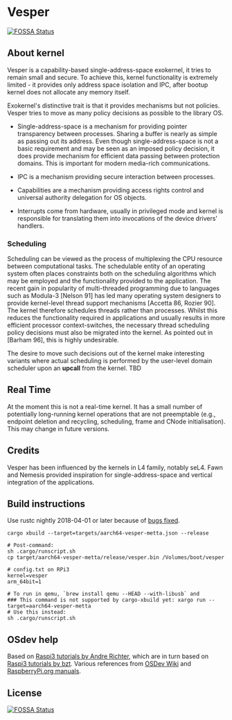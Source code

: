 # Vesper
[![FOSSA Status](https://app.fossa.io/api/projects/git%2Bgithub.com%2Fmetta-systems%2Fvesper.svg?type=shield)](https://app.fossa.io/projects/git%2Bgithub.com%2Fmetta-systems%2Fvesper?ref=badge_shield)


## About kernel

Vesper is a capability-based single-address-space exokernel, it tries to remain small and secure. To achieve this, kernel functionality is extremely limited - it provides only address space isolation and IPC, after bootup kernel does not allocate any memory itself.

Exokernel's distinctive trait is that it provides mechanisms but not policies. Vesper tries to move as many policy decisions as possible to the library OS.

* Single-address-space is a mechanism for providing pointer transparency between processes. Sharing a buffer is nearly as simple as passing out its address. Even though single-address-space is not a basic requirement and may be seen as an imposed policy decision, it does provide mechanism for efficient data passing between protection domains. This is important for modern media-rich communications.

* IPC is a mechanism providing secure interaction between processes.

* Capabilities are a mechanism providing access rights control and universal authority delegation for OS objects.

* Interrupts come from hardware, usually in privileged mode and kernel is responsible for translating them into invocations of the device drivers' handlers.

### Scheduling

Scheduling can be viewed as the process of multiplexing the CPU resource between computational tasks. The schedulable entity of an operating system often places constraints both on the scheduling algorithms which may be employed and the functionality provided to the application. The recent gain in popularity of multi-threaded programming due to languages such as Modula-3 [Nelson 91] has led many operating system designers to provide kernel-level thread support mechanisms [Accetta 86, Rozier 90]. The kernel therefore schedules threads rather than processes. Whilst this reduces the functionality required in applications and usually results in more efficient processor context-switches, the necessary thread scheduling policy decisions must also be migrated into the kernel. As pointed out in [Barham 96], this is highly undesirable.

The desire to move such decisions out of the kernel make interesting variants where actual scheduling is performed by the user-level domain scheduler upon an **upcall** from the kernel. TBD

## Real Time

At the moment this is not a real-time kernel. It has a small number of potentially long-running kernel operations that are not preemptable (e.g., endpoint deletion and recycling, scheduling, frame and CNode initialisation). This may change in future versions.

## Credits

Vesper has been influenced by the kernels in L4 family, notably seL4. Fawn and Nemesis provided inspiration for single-address-space and vertical integration of the applications.

## Build instructions

Use rustc nightly 2018-04-01 or later because of [bugs fixed](https://github.com/rust-lang/rust/issues/48884).

```
cargo xbuild --target=targets/aarch64-vesper-metta.json --release

# Post-command:
sh .cargo/runscript.sh
cp target/aarch64-vesper-metta/release/vesper.bin /Volumes/boot/vesper

# config.txt on RPi3
kernel=vesper
arm_64bit=1

# To run in qemu, `brew install qemu --HEAD --with-libusb` and
### This command is not supported by cargo-xbuild yet: xargo run --target=aarch64-vesper-metta
# Use this instead:
sh .cargo/runscript.sh
```

## OSdev help

Based on [Raspi3 tutorials by Andre Richter](https://github.com/rust-embedded/rust-raspi3-tutorial/blob/master/05_uart0/src/uart.rs),
which are in turn based on [Raspi3 tutorials by bzt](https://github.com/bztsrc/raspi3-tutorial/).
Various references from [OSDev Wiki](https://wiki.osdev.org/Raspberry_Pi_Bare_Bones) and [RaspberryPi.org manuals](https://www.raspberrypi.org/app/uploads/2012/02/BCM2835-ARM-Peripherals.pdf).


## License
[![FOSSA Status](https://app.fossa.io/api/projects/git%2Bgithub.com%2Fmetta-systems%2Fvesper.svg?type=large)](https://app.fossa.io/projects/git%2Bgithub.com%2Fmetta-systems%2Fvesper?ref=badge_large)
